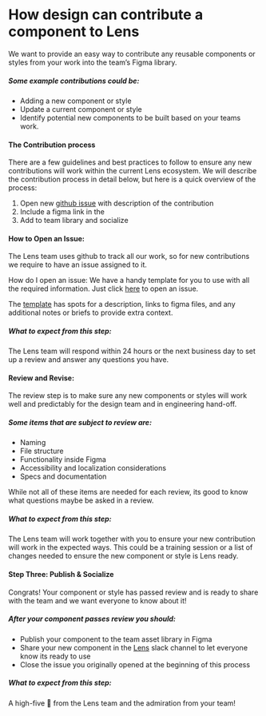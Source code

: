 # How design can contribute a component to Lens
We want to provide an easy way to contribute any reusable components or styles from your work into the team’s Figma library.

##### Some example contributions could be:

- Adding a new component or style
- Update a current component or style
- Identify potential new components to be built based on your teams work.


#### The Contribution process
There are a few  guidelines and best practices to follow to ensure any new contributions will work within the current Lens ecosystem.
We will describe the contribution process in detail below, but here is a quick overview of the process:


1. Open new [github issue](#https://github.com/looker/lens) with description of the contribution
2. Include a figma link in the 
3. Add to team library and socialize 

#### How to Open an Issue:
The Lens team uses github to track all our work, so for new contributions we require to have an issue assigned to it.

How do I open an issue:
We have a handy template for you to use with all the required information. Just click [here](https://github.com/looker/lens/issues/new) to open an issue.

The [template](https://github.com/looker/lens/blob/872b78b402e362b22ba5f696ef735479a849c9f6/.github/design_issue_template.md) has spots for a description, links to figma files, and any additional notes or briefs to provide extra context.

##### What to expect from this step:
The Lens team will respond within 24 hours or the next business day to set up a review and answer any questions you have. 


#### Review and Revise:
The review step is to make sure any new components or styles will work well and predictably for the design team and in engineering hand-off. 

##### Some items that are subject to review are:

- Naming 
- File structure 
- Functionality inside Figma
- Accessibility and localization considerations
- Specs and documentation

While not all of these items are needed for each review, its good to know what questions maybe be asked in a review.

##### What to expect from this step:
The Lens team will work together with you to ensure your new contribution will work in the expected ways. This could be a training session or a list of changes needed to ensure the new component or style is Lens ready.

#### Step Three: Publish & Socialize

Congrats! Your component or style has passed review and is ready to share with the team and we want everyone to know about it! 

##### After your component passes review you should:

- Publish your component to the team asset library in Figma
- Share your new component in the [Lens](https://looker.slack.com/messages/C9NHFLY0G) slack channel to let everyone know its ready to use
- Close the issue you originally opened at the beginning of this process

##### What to expect from this step:
A high-five 🙌 from the Lens team and the admiration from your team!

 
